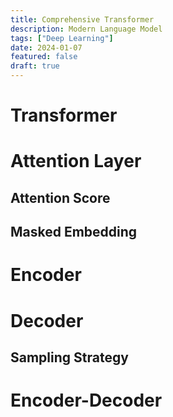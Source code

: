 ```yaml
---
title: Comprehensive Transformer
description: Modern Language Model
tags: ["Deep Learning"]
date: 2024-01-07
featured: false
draft: true
---
```


# Transformer

# Attention Layer

## Attention Score

## Masked Embedding

# Encoder

# Decoder

## Sampling Strategy

# Encoder-Decoder
